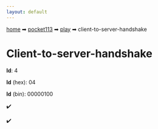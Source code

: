 ```yaml
---
layout: default
---
```


[home](/) ➡ [pocket113](/protocol/pocket113) ➡ [play](/protocol/pocket113/play) ➡ client-to-server-handshake

# Client-to-server-handshake

**Id**: 4

**Id** (hex): 04

**Id** (bin): 00000100

✔️

✔️

